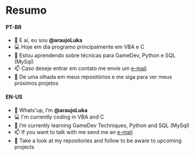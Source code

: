 # Resumo
#### PT-BR
- 👋 E aí, eu sou **@araujoLuka**
- 💻 Hoje em dia programo principalmente em VBA e C
- 🌱 Estou aprendendo sobre técnicas para GameDev, Python e SQL (MySql)
- 📫 Caso deseje entrar em contato me envie um [e-mail](mailto:lucasaraujo1@ufpr.br)
- 🌟 De uma olhada em meus repositórios e me siga para ver meus próximos projetos


#### EN-US
- 👋 Whats'up, I’m **@araujoLuka**
- 💻 I'm currently coding in VBA and C
- 🌱 I’m currently learning GameDev Techniques, Python and SQL (MySql)
- 📫 If you want to talk with me send me an [e-mail](mailto:lucasaraujo1@ufpr.br)
- 🌟 Take a look at my repositories and follow to be aware to upcoming projects
